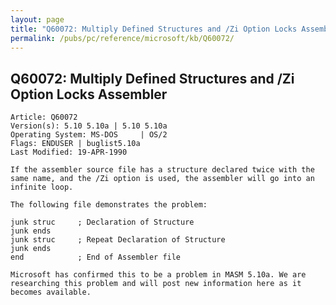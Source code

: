 ```yaml
---
layout: page
title: "Q60072: Multiply Defined Structures and /Zi Option Locks Assembler"
permalink: /pubs/pc/reference/microsoft/kb/Q60072/
---
```


## Q60072: Multiply Defined Structures and /Zi Option Locks Assembler

	Article: Q60072
	Version(s): 5.10 5.10a | 5.10 5.10a
	Operating System: MS-DOS     | OS/2
	Flags: ENDUSER | buglist5.10a
	Last Modified: 19-APR-1990
	
	If the assembler source file has a structure declared twice with the
	same name, and the /Zi option is used, the assembler will go into an
	infinite loop.
	
	The following file demonstrates the problem:
	
	junk struc     ; Declaration of Structure
	junk ends
	junk struc     ; Repeat Declaration of Structure
	junk ends
	end            ; End of Assembler file
	
	Microsoft has confirmed this to be a problem in MASM 5.10a. We are
	researching this problem and will post new information here as it
	becomes available.
